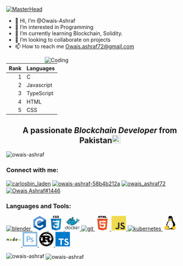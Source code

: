 [![MasterHead](https://developers.giphy.com/branch/master/static/api-512d36c09662682717108a38bbb5c57d.gif)](https://js-clock-neon.netlify.app/)
- 👋 Hi, I’m @Owais-Ashraf
- 👀 I’m interested in Programming
- 🌱 I’m currently learning Blockchain, Solidity.
- 💞️ I’m looking to collaborate on projects
- 📫 How to reach me Owais.ashraf72@gmail.com

<img align="right" alt="Coding" width="400" src="https://so-development.org/wp-content/uploads/2021/11/full-stack-development.gif">

| Rank | Languages |
|-----:|-----------|
|     1| C         |
|     2| Javascript|
|     3| TypeScript|
|     4| HTML      |
|     5| CSS       |

<h2 align="center">A passionate <em>Blockchain Developer</em> from Pakistan<img src="https://www.pngmart.com/files/22/Pakistan-Flag-PNG-Isolated-HD.png" height ="22" width="22"></h2>

<p align="left"> <img src="https://komarev.com/ghpvc/?username=owais-ashraf&label=Profile%20views&color=0e75b6&style=flat" alt="owais-ashraf" /> </p>

<h3 align="left">Connect with me:</h3>
<p align="left">
<a href="https://twitter.com/carlosbin_laden" target="blank"><img align="center" src="https://camo.githubusercontent.com/c58e07fb34a45fd051183258b5860608dd86ac98dd151d0522e0575966082b88/68747470733a2f2f63646e2e6a7364656c6976722e6e65742f6e706d2f73696d706c652d69636f6e7340332e302e312f69636f6e732f747769747465722e737667" alt="carlosbin_laden" height="30" width="40" /></a>
<a href="https://linkedin.com/in/owais-ashraf-58b4b212a" target="blank"><img align="center" src="https://cdn.jsdelivr.net/npm/simple-icons@3.0.1/icons/linkedin.svg" alt="owais-ashraf-58b4b212a" height="30" width="40" /></a>
<a href="https://www.hackerrank.com/owais_ashraf72" target="blank"><img align="center" src="https://raw.githubusercontent.com/rahuldkjain/github-profile-readme-generator/master/src/images/icons/Social/hackerrank.svg" alt="owais_ashraf72" height="30" width="40" /></a>
<a href="https://discord.gg/Owais Ashraf#1446" target="blank"><img align="center" src="https://raw.githubusercontent.com/rahuldkjain/github-profile-readme-generator/master/src/images/icons/Social/discord.svg" alt="Owais Ashraf#1446" height="30" width="40" /></a>
</p>



<h3 align="left">Languages and Tools:</h3>
<p align="left"> 
<a href="https://www.blender.org/" target="_blank" rel="noreferrer"> <img src="https://download.blender.org/branding/community/blender_community_badge_white.svg" alt="blender" width="40" height="40"/> </a>   
<a href="https://www.cprogramming.com/" target="_blank" rel="noreferrer"> <img src="https://raw.githubusercontent.com/devicons/devicon/master/icons/c/c-original.svg" alt="c" width="40" height="40"/> </a> 
<a href="https://www.w3schools.com/css/" target="_blank" rel="noreferrer"> <img src="https://raw.githubusercontent.com/devicons/devicon/master/icons/css3/css3-original-wordmark.svg" alt="css3" width="40" height="40"/> </a> 
<a href="https://www.docker.com/" target="_blank" rel="noreferrer"> <img src="https://raw.githubusercontent.com/devicons/devicon/master/icons/docker/docker-original-wordmark.svg" alt="docker" width="40" height="40"/> </a> 
<a href="https://git-scm.com/" target="_blank" rel="noreferrer"> <img src="https://www.vectorlogo.zone/logos/git-scm/git-scm-icon.svg" alt="git" width="40" height="40"/> </a> 
<a href="https://www.w3.org/html/" target="_blank" rel="noreferrer"> <img src="https://raw.githubusercontent.com/devicons/devicon/master/icons/html5/html5-original-wordmark.svg" alt="html5" width="40" height="40"/> </a> 
<a href="https://developer.mozilla.org/en-US/docs/Web/JavaScript" target="_blank" rel="noreferrer"> <img src="https://raw.githubusercontent.com/devicons/devicon/master/icons/javascript/javascript-original.svg" alt="javascript" width="40" height="40"/> </a> 
<a href="https://kubernetes.io" target="_blank" rel="noreferrer"> <img src="https://www.vectorlogo.zone/logos/kubernetes/kubernetes-icon.svg" alt="kubernetes" width="40" height="40"/> </a> 
<a href="https://www.linux.org/" target="_blank" rel="noreferrer"> <img src="https://raw.githubusercontent.com/devicons/devicon/master/icons/linux/linux-original.svg" alt="linux" width="40" height="40"/> </a> 
<a href="https://nodejs.org" target="_blank" rel="noreferrer"> <img src="https://raw.githubusercontent.com/devicons/devicon/master/icons/nodejs/nodejs-original-wordmark.svg" alt="nodejs" width="40" height="40"/> </a> 
<a href="https://www.photoshop.com/en" target="_blank" rel="noreferrer"> <img src="https://raw.githubusercontent.com/devicons/devicon/master/icons/photoshop/photoshop-line.svg" alt="photoshop" width="40" height="40"/> </a> 
<a href="https://www.rust-lang.org" target="_blank" rel="noreferrer"> <img src="https://raw.githubusercontent.com/devicons/devicon/master/icons/rust/rust-plain.svg" alt="rust" width="40" height="40"/> </a> 
<a href="https://www.typescriptlang.org/" target="_blank" rel="noreferrer"> <img src="https://raw.githubusercontent.com/devicons/devicon/master/icons/typescript/typescript-original.svg" alt="typescript" width="40" height="40"/> </a> 
</p>

<p><img align="left" src="https://github-readme-stats.vercel.app/api/top-langs?username=owais-ashraf&show_icons=true&locale=en&layout=compact" alt="owais-ashraf" /></p>

<p>&nbsp;<img align="center" src="https://github-readme-stats.vercel.app/api?username=owais-ashraf&show_icons=true&locale=en" alt="owais-ashraf" /></p>

